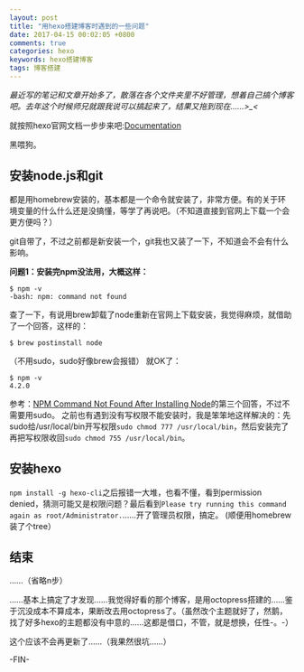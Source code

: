 ```yaml
---
layout: post
title: "用hexo搭建博客时遇到的一些问题"
date: 2017-04-15 00:02:05 +0800
comments: true
categories: hexo
keywords: hexo搭建博客
tags: 博客搭建
---
```

*最近写的笔记和文章开始多了，散落在各个文件夹里不好管理，想着自己搞个博客吧。去年这个时候师兄就跟我说可以搞起来了，结果又拖到现在……>_<*

就按照hexo官网文档一步步来吧:[Documentation](https://hexo.io/docs/#Requirements)

黑喂狗。
<!--more-->

## 安装node.js和git
都是用homebrew安装的，基本都是一个命令就安装了，非常方便。有的关于环境变量的什么什么还是没搞懂，等学了再说吧。（不知道直接到官网上下载一个会更方便吗？）

git自带了，不过之前都是新安装一个，git我也又装了一下，不知道会不会有什么影响。

**问题1：安装完npm没法用，大概这样：**
```
$ npm -v
-bash: npm: command not found
```
查了一下，有说用brew卸载了node重新在官网上下载安装，我觉得麻烦，就借助了一个回答，这样的：
```
$ brew postinstall node
```
（不用sudo，sudo好像brew会报错）
就OK了：
```
$ npm -v
4.2.0
```
参考：[NPM Command Not Found After Installing Node](http://stackoverflow.com/questions/32749549/npm-command-not-found-after-installing-node/32750036)的第三个回答，不过不需要用sudo。
之前也有遇到没有写权限不能安装时，我是笨笨地这样解决的：先sudo给/usr/local/bin开写权限`sudo chmod 777 /usr/local/bin`，然后安装完了再把写权限收回`sudo chmod 755 /usr/local/bin`。

## 安装hexo
`npm install -g hexo-cli`之后报错一大堆，也看不懂，看到permission denied，猜测可能又是权限问题？最后看到`Please try running this command again as root/Administrator.`……开了管理员权限，搞定。
(顺便用homebrew装了个tree）


## 结束
……（省略n步）

……基本上搞定了才发现……我觉得好看的那个博客，是用octopress搭建的……鉴于沉没成本不算成本，果断改去用octopress了。（虽然改个主题就好了，然鹅，找了好多hexo的主题都没有中意的……这都是借口，不管，就是想换，任性-。-）

这个应该不会再更新了……（我果然很坑……）

-FIN-
